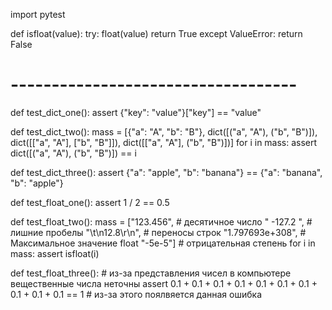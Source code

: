 import pytest


def isfloat(value):
    try:
        float(value)
        return True
    except ValueError:
        return False


# -----------------------------------

def test_dict_one():
    assert {"key": "value"}["key"] == "value"


def test_dict_two():
    mass = [{"a": "A", "b": "B"},
            dict([("a", "A"), ("b", "B")]),
            dict([["a", "A"], ["b", "B"]]),
            dict([["a", "A"], ("b", "B")])]
    for i in mass:
        assert dict([("a", "A"), ("b", "B")]) == i


def test_dict_three():
    assert {"a": "apple", "b": "banana"} == {"a": "banana", "b": "apple"}


def test_float_one():
    assert 1 / 2 == 0.5


def test_float_two():
    mass = ["123.456",  # десятичное число
            "      -127.2    ",  # лишние пробелы
            "\t\n12.8\r\n",  # переносы строк
            "1.797693e+308",  # Максимальное значение float
            "-5e-5"]  # отрицательная степень
    for i in mass:
        assert isfloat(i)


def test_float_three():  # из-за представления чисел в компьютере вещественные числа неточны
    assert 0.1 + 0.1 + 0.1 + 0.1 + 0.1 + 0.1 + 0.1 + 0.1 + 0.1 + 0.1 == 1  # из-за этого поялвяется данная ошибка

